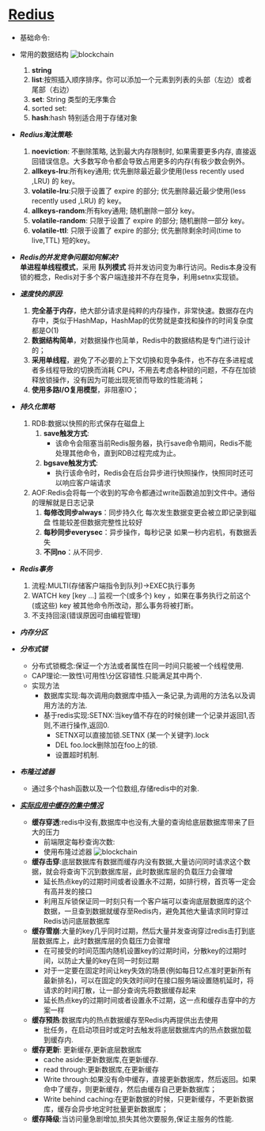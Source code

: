 # [Redius](https://juejin.cn/post/6844904017387077640)
   - 基础命令:

   - 常用的数据结构
![blockchain](https://pic1.zhimg.com/v2-0b0e1d3eb01e47b3318318d49fb3de8c_b.jpg)
      1. __string__
      2. __list__:按照插入顺序排序。你可以添加一个元素到列表的头部（左边）或者尾部（右边）
      3. __set__: String 类型的无序集合
      4. sorted set:
      5. __hash__:hash 特别适合用于存储对象
   - ***Redius淘汰策略:***
      1. __noeviction__: 不删除策略, 达到最大内存限制时, 如果需要更多内存, 直接返回错误信息。大多数写命令都会导致占用更多的内存(有极少数会例外。
      2. __allkeys-lru__:所有key通用; 优先删除最近最少使用(less recently used ,LRU) 的 key。
      3. __volatile-lru__:只限于设置了 expire 的部分; 优先删除最近最少使用(less recently used ,LRU) 的 key。
      4. __allkeys-random__:所有key通用; 随机删除一部分 key。
      5. __volatile-random__: 只限于设置了 expire 的部分; 随机删除一部分 key。
      6. __volatile-ttl__: 只限于设置了 expire 的部分; 优先删除剩余时间(time to live,TTL) 短的key。
   - ***Redis的并发竞争问题如何解决?***   
   __单进程单线程模式__，采用 __队列模式__ 将并发访问变为串行访问。Redis本身没有锁的概念，Redis对于多个客户端连接并不存在竞争，利用setnx实现锁。
   - ***速度快的原因***:  
      1. __完全基于内存__，绝大部分请求是纯粹的内存操作，非常快速。数据存在内存中，类似于HashMap，HashMap的优势就是查找和操作的时间复杂度都是O(1)
      2. __数据结构简单__，对数据操作也简单，Redis中的数据结构是专门进行设计的；
      3. __采用单线程__，避免了不必要的上下文切换和竞争条件，也不存在多进程或者多线程导致的切换而消耗 CPU，不用去考虑各种锁的问题，不存在加锁释放锁操作，没有因为可能出现死锁而导致的性能消耗；
      4. __使用多路I/O复用模型__，非阻塞IO；
   - ***持久化策略***
      1. RDB:数据以快照的形式保存在磁盘上
         1. __save触发方式__:
            - 该命令会阻塞当前Redis服务器，执行save命令期间，Redis不能处理其他命令，直到RDB过程完成为止。
         2. __bgsave触发方式__:  
            - 执行该命令时，Redis会在后台异步进行快照操作，快照同时还可以响应客户端请求
      2. AOF:Redis会将每一个收到的写命令都通过write函数追加到文件中。通俗的理解就是日志记录
         1. __每修改同步always__：同步持久化 每次发生数据变更会被立即记录到磁盘 性能较差但数据完整性比较好 
         2. __每秒同步everysec__：异步操作，每秒记录 如果一秒内宕机，有数据丢失
         3. __不同no__：从不同步.
   - ***Redis事务***
      1. 流程:MULTI(存储客户端指令到队列)->EXEC执行事务
      2. WATCH key [key ...] 监视一个(或多个) key ，如果在事务执行之前这个(或这些) key 被其他命令所改动，那么事务将被打断。   
      2. 不支持回滚(错误原因可由编程管理)
   - ***内存分区***

   - ***分布式锁***
      - 分布式锁概念:保证一个方法或者属性在同一时间只能被一个线程使用.
      - CAP理论:一致性\可用性\分区容错性.只能满足其中两个.
      - 实现方法
         - 数据库实现:每次调用向数据库中插入一条记录,为调用的方法名以及调用方法的方法.
         - 基于redis实现:SETNX:当key值不存在的时候创建一个记录并返回1,否则,不进行操作,返回0.
            - SETNX可以直接加锁.SETNX (某一个关键字).lock <current unix time>
            - DEL foo.lock删除加在foo上的锁.
            - 设置超时机制.
   - ***布隆过滤器***
      - 通过多个hash函数以及一个位数组,存储redis中的对象.
   - ***[实际应用中缓存的集中情况](https://cloud.tencent.com/developer/article/1666384)***
      - **缓存穿透**:redis中没有,数据库中也没有,大量的查询给底层数据库带来了巨大的压力
         - 前端限定每秒查询次数:
         - 使用布隆过滤器
         ![blockchain](https://ask.qcloudimg.com/http-save/yehe-4752702/n41yh8r1hu.png?imageView2/2/w/1620)
      - **缓存击穿**:底层数据库有数据而缓存内没有数据,大量访问同时请求这个数据，就会将查询下沉到数据库层，此时数据库层的负载压力会骤增
         - 延长热点key的过期时间或者设置永不过期，如排行榜，首页等一定会有高并发的接口
         - 利用互斥锁保证同一时刻只有一个客户端可以查询底层数据库的这个数据，一旦查到数据就缓存至Redis内，避免其他大量请求同时穿过Redis访问底层数据库
      - **缓存雪崩**:大量的key几乎同时过期，然后大量并发查询穿过redis击打到底层数据库上，此时数据库层的负载压力会骤增
         - 在可接受的时间范围内随机设置key的过期时间，分散key的过期时间，以防止大量的key在同一时刻过期
         - 对于一定要在固定时间让key失效的场景(例如每日12点准时更新所有最新排名)，可以在固定的失效时间时在接口服务端设置随机延时，将请求的时间打散，让一部分查询先将数据缓存起来
         - 延长热点key的过期时间或者设置永不过期，这一点和缓存击穿中的方案一样
      - **缓存预热**:数据库内的热点数据缓存至Redis内再提供出去使用
         - 批任务，在启动项目时或定时去触发将底层数据库内的热点数据加载到缓存内.
      - **缓存更新**: 更新缓存,更新底层数据库   
         - cache aside:更新数据库,在更新缓存.
         - read through:更新数据库,在更新缓存
         - Write through:如果没有命中缓存，直接更新数据库，然后返回。如果命中了缓存，则更新缓存，然后由缓存自己更新数据库；
         - Write behind caching:在更新数据的时候，只更新缓存，不更新数据库，缓存会异步地定时批量更新数据库；
      - **缓存降级**:当访问量急剧增加,损失其他次要服务,保证主服务的性能.

 <!-- 
         服务器设计：这部分的主要内容就是：1）redis怎么接受客户端的输入、解析成指令；2）执行指令；3）怎么将指令结果返回给客户端。

aeEventLoop的设计和 《Linux高性能服务器编程》讲解的总体类似，输入输出缓冲区的设计和muduo讲解的基本一致，也有应用层的流量控制。

数据结构设计：各个数据结构的设计，怎么融合到aeEventLoop中，成为服务器的一部分，实现了各个指令功能。

分布式设计：1）主从同步replication；2）sentinel模式：用于解决主从同步中的主服务宕机怎么办，故障转移等；3）集群。 -->